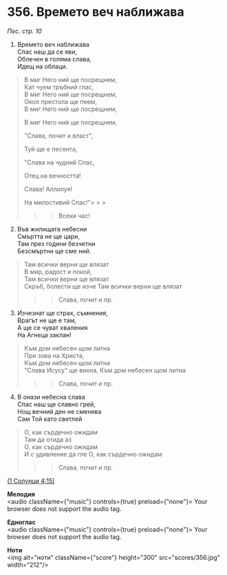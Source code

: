 # 356. Времето веч наближава  

*Пес. стр. 10*  

1. Времето веч наближава  
Спас наш да се яви,  
Облечен в голяма слава,  
Идещ на облаци.  

> В миг Него ний ще посрещнем,  
> Кат чуем тръбний глас,  
> В миг Него ний ще посрещнем,  
> Окол престола ще пеем,  
> В миг Него ний ще посрещнем,  
> 
> В миг Него ний ще посрещнем,  
> 
> "Слава, почит и власт",  
> 
> Туй ще е песента,  
> 
> "Слава на чудний Спас,  
> 
> Отец на вечността!  
> 
> Слава! Аллилуя!  
> 
> На милостивий Спас!"> > >   
>> > Всеки час!  

2. Във жилищата небесни  
Смъртта не ще цари,  
Там през години безчетни  
Безсмъртни ще сме ний.  

> Там всички верни ще влязат  
> В мир, радост и покой,  
> Там всички верни ще влязат  
> Скръб, болести ще изче
> Там всички верни ще влязат  
>> > Слава, почит и пр.  

3. Изчезнат ще страх, съмнения,  
Врагът не ще е там,  
А ще се чуват хваления  
На Агнеца заклан!  

> Към дом небесен щом литна  
> При зова на Христа,  
> Към дом небесен щом литна  
> "Слава Исусу" ще викна,
> Към дом небесен щом литна  
>> > Слава, почит и пр.  

4. В онази небесна слава  
Спас наш ще славно грей,  
Нощ вечний ден не сменява  
Сам Той като светлей  

> О, как сърдечно ожидам  
> Там да отида аз  
> О, как сърдечно ожидам  
> И с удивление да гле
> О, как сърдечно ожидам  
>> > Слава, почит и пр.  

[(1 Солунци 4:15)](http://biblia.bg/index.php?k=59&g=4&s=15)  

__Мелодия__  
<audio className={"music"} controls={true} preload={"none"}><source src="mp3/356.mp3" type="audio/mpeg"/>
Your browser does not support the audio tag.
</audio>  

__Едноглас__  
<audio className={"music"} controls={true} preload={"none"}><source src="transp/356.mp3" type="audio/mpeg"/>
Your browser does not support the audio tag.
</audio>  

__Ноти__  
<img alt="ноти" className={"score"} height="300" src="scores/356.jpg" width="212"/>
